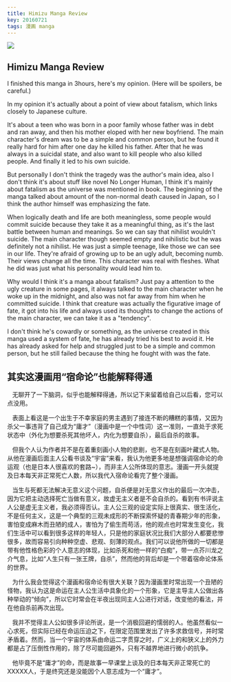 ```yaml
---
title: Himizu Manga Review
key: 20160721
tags: 漫画 manga
---
```

![](https://cdn.discordapp.com/attachments/447635828496138241/482948312077697025/s2849533.png)

## Himizu Manga Review

I finished this manga in 3hours, here's my opinion. (Here will be spoilers, be careful.)

In my opinion it's actually about a point of view about fatalism, which links closely to Japanese culture.

<!--more-->

It's about a teen who was born in a poor family whose father was in debt and ran away, and then his mother eloped with her new boyfriend. The main character's dream was to be a simple and common person, but he found it really hard for him after one day he killed his father. After that he was always in a suicidal state, and also want to kill people who also killed people. And finally it led to his own suicide.

But personally I don't think the tragedy was the author's main idea, also I don't think it's about stuff like novel No Longer Human, I think it's mainly about fatalism as the universe was mentioned in book. The beginning of the manga talked about amount of the non-normal death caused in Japan, so I think the author himself was emphasizing the fate.

When logically death and life are both meaningless, some people would commit suicide because they take it as a meaningful thing, as it's the last battle between human and meanings. So we can say that nihilist wouldn't suicide. The main character though seemed empty and nihilistic but he was definitely not a nihilist. He was just a simple teenage, like those we can see in our life. They're afraid of growing up to be an ugly adult, becoming numb. Their views change all the time. This character was real with fleshes. What he did was just what his personality would lead him to.

Why would I think it's a manga about fatalism? Just pay a attention to the ugly creature in some pages, it always talked to the main character when he woke up in the midnight, and also was not far away from him when he committed suicide. I think that creature was actually the figurative image of fate, it got into his life and always used its thoughts to change the actions of the main character, we can take it as a "tendency".

I don't think he's cowardly or something, as the universe created in this manga used a system of fate, he has already tried his best to avoid it. He has already asked for help and struggled just to be a simple and common person, but he still failed because the thing he fought with was the fate.

## 其实这漫画用“宿命论”也能解释得通


   无聊开了一下脑洞，似乎也能解释得通，所以记下来留着给自己以后看，您可以点没用。

   表面上看这是一个出生于不幸家庭的男主遇到了接连不断的糟糕的事情，又因为杀父一事违背了自己成为“庸才”（漫画中是一个中性词）这一准则，一直处于求死状态中（外化为想要杀死其他坏人，内化为想要自杀），最后自杀的故事。

   但我个人认为作者并不是在着重刻画小人物的悲剧，也不是在刻画叶藏式人物。从他在漫画后面主人公看书谈及“宇宙”来看，我认为他更多地是想强调宿命论的命运观（也是日本人很喜欢的套路~），而非主人公所体现的意志。漫画一开头就提及日本每天非正常死亡人数，所以我代入宿命论看完了整个漫画。

   当生与死都无法解决无意义这个问题，自杀便是对无意义作出的最后一次冲击，因为它把主动选择死亡当做有意义，故虚无主义者是不会自杀的。看到有书评说主人公是虚无主义者，我必须得否认。主人公三观的设定实际上很真实、很生活化，不是任何主义，这是一个典型的三观未成形的不断探索怀疑的青春期少年的形象，害怕变成麻木而丑陋的成人，害怕为了偷生而苟活，他的观点也时常发生变化，我们生活中可以看到很多这样的年轻人，只是他的家庭状况比我们大部分人都要悲惨很多，故而容易引向种种空虚、悲观、刻薄的观点。我们可以说他所做的一切都是带有他性格色彩的个人意志的体现，比如杀死和他一样的“白痴”，带一点芥川龙之介气息，比如“人生只有一张王牌，自杀”，然而他的背后却是一个带着宿命论体系的世界。

   为什么我会觉得这个漫画和宿命论有很大关联？因为漫画里时常出现一个丑陋的怪物，我认为这是命运在主人公生活中具象化的一个形象，它是主导主人公做出各种举动的“倾向”，所以它时常会在半夜出现同主人公进行对话，改变他的看法，并在他自杀前再次出现。

   我并不觉得主人公如很多评论所说，是一个消极回避的懦弱的人。他虽然看似一心求死，但实际已经在命运压迫之下，在限定范围里发出了许多求救信号，并时常矛盾着。然而，当一个宇宙的体系由命运二字贯穿之时，广义上的和狭义上的外力都是占了压倒性作用的，除了尽可能回避外，只有不越界地进行微小的抗争。

   他毕竟不是“庸才”的命，而是故事一早课堂上谈及的日本每天非正常死亡的XXXXX人，于是终究还是没能因个人意志成为一个“庸才”。
